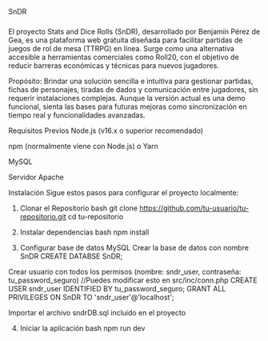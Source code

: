 SnDR
#####
El proyecto Stats and Dice Rolls (SnDR), desarrollado por Benjamín Pérez de Gea, es una plataforma web gratuita diseñada para facilitar partidas de juegos de rol de mesa (TTRPG) en línea. Surge como una alternativa accesible a herramientas comerciales como Roll20, con el objetivo de reducir barreras económicas y técnicas para nuevos jugadores.

Propósito:
Brindar una solución sencilla e intuitiva para gestionar partidas, fichas de personajes, tiradas de dados y comunicación entre jugadores, sin requerir instalaciones complejas. Aunque la versión actual es una demo funcional, sienta las bases para futuras mejoras como sincronización en tiempo real y funcionalidades avanzadas.

Requisitos Previos
Node.js (v16.x o superior recomendado)

npm (normalmente viene con Node.js) o Yarn

MySQL

Servidor Apache

Instalación
Sigue estos pasos para configurar el proyecto localmente:

1. Clonar el Repositorio
bash
git clone https://github.com/tu-usuario/tu-repositorio.git
cd tu-repositorio

2. Instalar dependencias
bash
npm install

3. Configurar base de datos MySQL
Crear la base de datos con nombre SnDR
CREATE DATABSE SnDR;

Crear usuario con todos los permisos (nombre: sndr_user, contraseña: tu_password_seguro) //Puedes modificar esto en src/inc/conn.php
CREATE USER sndr_user IDENTIFIED BY tu_password_seguro;
GRANT ALL PRIVILEGES ON SnDR TO 'sndr_user'@'localhost';

Importar el archivo sndrDB.sql incluido en el proyecto

4. Iniciar la aplicación
bash
npm run dev
